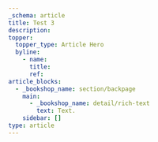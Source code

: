 ```yaml
---
_schema: article
title: Test 3
description:
topper:
  topper_type: Article Hero
  byline:
    - name:
      title:
      ref:
article_blocks:
  - _bookshop_name: section/backpage
    main:
      - _bookshop_name: detail/rich-text
        text: Text.
    sidebar: []
type: article
---
```

